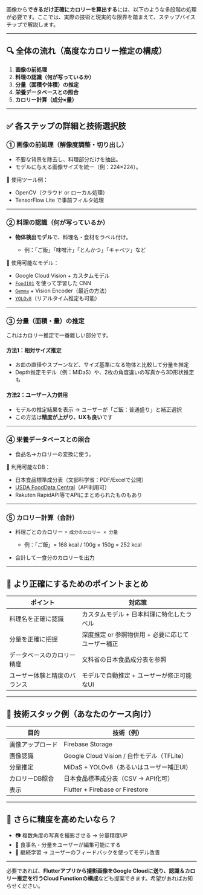 画像から**できるだけ正確にカロリーを算出する**には、以下のような多段階の処理が必要です。ここでは、実際の技術と現実的な限界を踏まえて、ステップバイステップで解説します。

---

## 🔍 全体の流れ（高度なカロリー推定の構成）

1. **画像の前処理**
2. **料理の認識（何が写っているか）**
3. **分量（面積や体積）の推定**
4. **栄養データベースとの照合**
5. **カロリー計算（成分×量）**

---

## ✅ 各ステップの詳細と技術選択肢

### ① 画像の前処理（解像度調整・切り出し）

* 不要な背景を除去し、料理部分だけを抽出。
* モデルに与える画像サイズを統一（例：224×224）。

📌 使用ツール例：

* OpenCV（クラウド or ローカル処理）
* TensorFlow Lite で事前フィルタ処理

---

### ② 料理の認識（何が写っているか）

* **物体検出モデル**で、料理名・食材をラベル付け。

  * 例：「ご飯」「味噌汁」「とんかつ」「キャベツ」など

📌 使用可能なモデル：

* Google Cloud Vision + カスタムモデル
* [`Food101`](https://data.vision.ee.ethz.ch/cvl/datasets_extra/food-101/) を使って学習した CNN
* [`Gemma`](https://ai.google.dev/gemma) + Vision Encoder（最近の方法）
* [`YOLOv8`](https://github.com/ultralytics/ultralytics)（リアルタイム推定も可能）

---

### ③ 分量（面積・量）の推定

これはカロリー推定で一番難しい部分です。

#### 方法1：**相対サイズ推定**

* お皿の直径やスプーンなど、サイズ基準になる物体と比較して分量を推定
* Depth推定モデル（例：MiDaS）や、2枚の角度違いの写真から3D形状推定も

#### 方法2：**ユーザー入力併用**

* モデルの推定結果を表示 → ユーザーが「ご飯：普通盛り」と補正選択
* この方法は**精度が上がり、UXも良い**です

---

### ④ 栄養データベースとの照合

* 食品名→カロリーの変換に使う。

📌 利用可能なDB：

* 日本食品標準成分表（文部科学省：PDF/Excelで公開）
* [USDA FoodData Central](https://fdc.nal.usda.gov/)（API利用可）
* Rakuten RapidAPI等でAPIにまとめられたものもあり

---

### ⑤ カロリー計算（合計）

* 料理ごとのカロリー = `成分のカロリー × 分量`

  * 例：「ご飯」= 168 kcal / 100g × 150g = 252 kcal
* 合計して一食分のカロリーを出力

---

## 🎯 より正確にするためのポイントまとめ

| ポイント           | 対応策                          |
| -------------- | ---------------------------- |
| 料理名を正確に認識      | カスタムモデル + 日本料理に特化したラベル       |
| 分量を正確に把握       | 深度推定 or 参照物併用 + 必要に応じてユーザー補正 |
| データベースのカロリー精度  | 文科省の日本食品成分表を参照               |
| ユーザー体験と精度のバランス | モデルで自動推定 + ユーザーが修正可能なUI      |

---

## 🔧 技術スタック例（あなたのケース向け）

| 目的       | 技術（例）                               |
| -------- | ----------------------------------- |
| 画像アップロード | Firebase Storage                    |
| 画像認識     | Google Cloud Vision / 自作モデル（TFLite） |
| 分量推定     | MiDaS + YOLOv8（あるいはユーザー補正UI）        |
| カロリーDB照合 | 日本食品標準成分表（CSV → API化可）              |
| 表示       | Flutter + Firebase or Firestore     |

---

## 🌟 さらに精度を高めたいなら？

* 📷 複数角度の写真を撮影させる → 分量精度UP
* 💬 食事名・分量をユーザーが編集可能にする
* 🧠 継続学習 → ユーザーのフィードバックを使ってモデル改善

---

必要であれば、**Flutterアプリから撮影画像をGoogle Cloudに送り、認識＆カロリー推定を行うCloud Functionの構成**なども提案できます。希望があればお知らせください。
